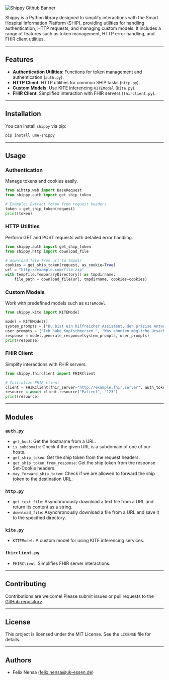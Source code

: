 ![Shippy Github Banner](./images/shippy-banner.png)

Shippy is a Python library designed to simplify interactions with the Smart Hospital Information Platform (SHIP), providing utilities for handling authentication, HTTP requests, and managing custom models. It includes a range of features such as token management, HTTP error handling, and FHIR client utilities.

---

## Features

- **Authentication Utilities**: Functions for token management and authentication (`auth.py`).
- **HTTP Client**: HTTP utilities for common SHIP tasks (`http.py`).
- **Custom Models**: Use KITE inferencing `KITEModel` (`kite.py`).
- **FHIR Client**: Simplified interaction with FHIR servers (`fhirclient.py`).

---

## Installation

You can install `shippy` via pip:

```bash
pip install ume-shippy
```

---

## Usage

### Authentication

Manage tokens and cookies easily.

```python
from aihttp.web import BaseRequest
from shippy.auth import get_ship_token

# Example: Extract token from request headers
token = get_ship_token(request)
print(token)
```

### HTTP Utilities

Perform GET and POST requests with detailed error handling.

```python
from shippy.auth import get_ship_token
from shippy.http import download_file

# download file from url to tmpdir
cookies = get_ship_token(request, as_cookie=True)
url = "http://example.com/file.zip"
with tempfile.TemporaryDirectory() as tmpdirname:
    file_path = download_file(url, tmpdirname, cookies=cookies)
```

### Custom Models

Work with predefined models such as `KITEModel`.

```python
from shippy.kite import KITEModel

model = KITEModel()
system_prompts = ["Du bist ein hilfreicher Assistent, der präzise Antworten auf medizinische Fragen gibt."]
user_prompts = ["Ich habe Kopfschmerzen.", "Was könnten mögliche Ursachen sein?"]
response = model.generate_response(system_prompts, user_prompts)
print(response)
```

### FHIR Client

Simplify interactions with FHIR servers.

```python
from shippy.fhirclient import FHIRClient

# Initialize FHIR client
client = FHIRClient(fhir_server="http://example.fhir.server", auth_token="your_token")
resource = await client.resource("Patient", "123")
print(resource)
```

---

## Modules

### `auth.py`

- `get_host`: Get the hostname from a URL.
- `is_subdomain`: Check if the given URL is a subdomain of one of our hosts.
- `get_ship_token`: Get the ship token from the request headers.
- `get_ship_token_from_response`: Get the ship token from the response Set-Cookie headers.
- `may_forward_ship_token`: Check if we are allowed to forward the ship token to the destination URL.

### `http.py`

- `get_text_file`: Asynchronously download a text file from a URL and return its content as a string.
- `download_file`: Asynchronously download a file from a URL and save it to the specified directory.

### `kite.py`

- `KITEModel`: A custom model for using KITE inferencing services.

### `fhirclient.py`

- `FHIRClient`: Simplifies FHIR server interactions.

---


## Contributing

Contributions are welcome! Please submit issues or pull requests to the [GitHub repository](https://github.com/UMEssen/shippy).

---

## License

This project is licensed under the MIT License. See the `LICENSE` file for details.

---

## Authors

- Felix Nensa (felix.nensa@uk-essen.de)